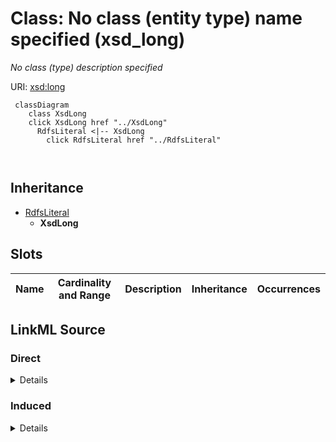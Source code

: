 

# Class: No class (entity type) name specified (xsd_long)


_No class (type) description specified_







URI: [xsd:long](http://www.w3.org/2001/XMLSchema#long)






```mermaid
 classDiagram
    class XsdLong
    click XsdLong href "../XsdLong"
      RdfsLiteral <|-- XsdLong
        click RdfsLiteral href "../RdfsLiteral"
      
      
```





## Inheritance
* [RdfsLiteral](../classes/RdfsLiteral.md)
    * **XsdLong**



## Slots

| Name | Cardinality and Range | Description | Inheritance | Occurrences |
| ---  | --- | --- | --- | --- |














## LinkML Source

<!-- TODO: investigate https://stackoverflow.com/questions/37606292/how-to-create-tabbed-code-blocks-in-mkdocs-or-sphinx -->

### Direct

<details>

```yaml
name: xsd_long
conforms_to: No schema conformance document specified
description: No class (type) description specified
title: No class (entity type) name specified
from_schema: fio-kg
rank: 1000
is_a: rdfs_Literal
class_uri: xsd:long

```
</details>

### Induced

<details>

```yaml
name: xsd_long
conforms_to: No schema conformance document specified
description: No class (type) description specified
title: No class (entity type) name specified
from_schema: fio-kg
rank: 1000
is_a: rdfs_Literal
class_uri: xsd:long

```
</details>